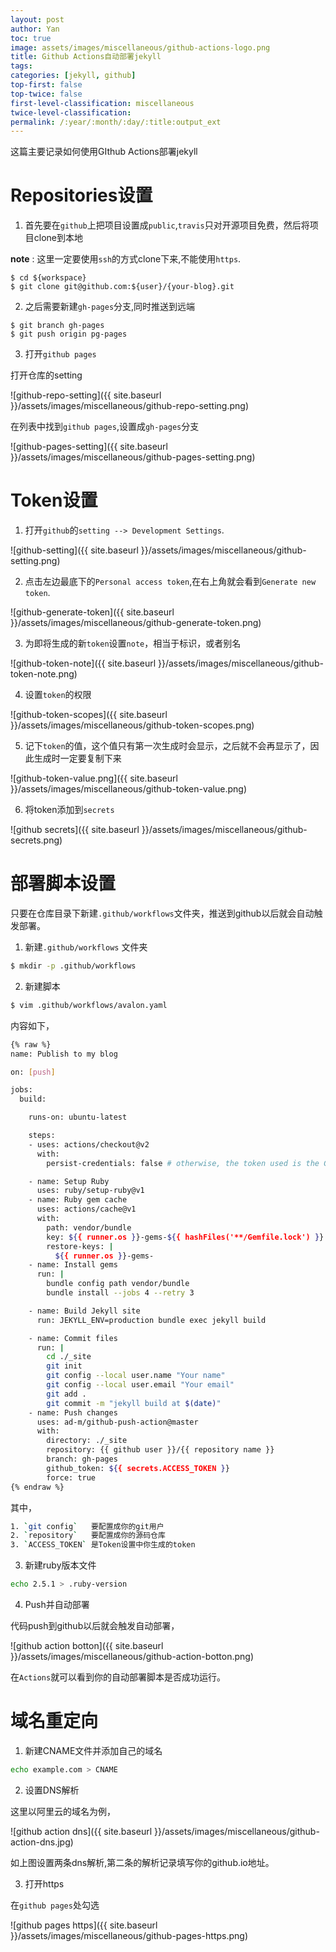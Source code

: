 ```yaml
---
layout: post
author: Yan 
toc: true
image: assets/images/miscellaneous/github-actions-logo.png
title: Github Actions自动部署jekyll
tags:
categories: [jekyll, github]
top-first: false
top-twice: false
first-level-classification: miscellaneous
twice-level-classification:
permalink: /:year/:month/:day/:title:output_ext
---
```


这篇主要记录如何使用GIthub Actions部署jekyll

# Repositories设置

1. 首先要在`github`上把项目设置成`public`,`travis`只对开源项目免费，然后将项目clone到本地

**note** : 这里一定要使用`ssh`的方式clone下来,不能使用`https`.

```shell
$ cd ${workspace}
$ git clone git@github.com:${user}/{your-blog}.git
```

2. 之后需要新建`gh-pages`分支,同时推送到远端

```shell
$ git branch gh-pages
$ git push origin pg-pages
```

3. 打开`github pages`

打开仓库的setting

![github-repo-setting]({{ site.baseurl }}/assets/images/miscellaneous/github-repo-setting.png)

在列表中找到`github pages`,设置成`gh-pages`分支

![github-pages-setting]({{ site.baseurl }}/assets/images/miscellaneous/github-pages-setting.png)


# Token设置


1. 打开`github`的`setting --> Development Settings`.

![github-setting]({{ site.baseurl }}/assets/images/miscellaneous/github-setting.png)

2. 点击左边最底下的`Personal access token`,在右上角就会看到`Generate new token`.

![github-generate-token]({{ site.baseurl }}/assets/images/miscellaneous/github-generate-token.png)

3. 为即将生成的新`token`设置`note`，相当于标识，或者别名

![github-token-note]({{ site.baseurl }}/assets/images/miscellaneous/github-token-note.png)

4. 设置`token`的权限

![github-token-scopes]({{ site.baseurl }}/assets/images/miscellaneous/github-token-scopes.png)

5. 记下`token`的值，这个值只有第一次生成时会显示，之后就不会再显示了，因此生成时一定要复制下来

![github-token-value.png]({{ site.baseurl }}/assets/images/miscellaneous/github-token-value.png)

6. 将token添加到`secrets`

![github secrets]({{ site.baseurl }}/assets/images/miscellaneous/github-secrets.png)

# 部署脚本设置

只要在仓库目录下新建`.github/workflows`文件夹，推送到github以后就会自动触发部署。

1. 新建`.github/workflows` 文件夹

```sh
$ mkdir -p .github/workflows
```

2. 新建脚本

```sh
$ vim .github/workflows/avalon.yaml
```

内容如下，

```sh
{% raw %}
name: Publish to my blog

on: [push]

jobs:
  build:

    runs-on: ubuntu-latest

    steps:
    - uses: actions/checkout@v2
      with:
        persist-credentials: false # otherwise, the token used is the GITHUB_TOKEN, instead of your personal token

    - name: Setup Ruby
      uses: ruby/setup-ruby@v1
    - name: Ruby gem cache
      uses: actions/cache@v1
      with:
        path: vendor/bundle
        key: ${{ runner.os }}-gems-${{ hashFiles('**/Gemfile.lock') }}
        restore-keys: |
          ${{ runner.os }}-gems-
    - name: Install gems
      run: |
        bundle config path vendor/bundle
        bundle install --jobs 4 --retry 3

    - name: Build Jekyll site
      run: JEKYLL_ENV=production bundle exec jekyll build

    - name: Commit files
      run: |
        cd ./_site
        git init
        git config --local user.name "Your name"
        git config --local user.email "Your email"
        git add .
        git commit -m "jekyll build at $(date)"
    - name: Push changes
      uses: ad-m/github-push-action@master
      with:
        directory: ./_site
        repository: {{ github user }}/{{ repository name }}
        branch: gh-pages
        github_token: ${{ secrets.ACCESS_TOKEN }}
        force: true
{% endraw %}
```

其中，

```sh
1. `git config`   要配置成你的git用户
2. `repository`   要配置成你的源码仓库
3. `ACCESS_TOKEN` 是Token设置中你生成的token
```

3. 新建ruby版本文件

```sh
echo 2.5.1 > .ruby-version
```

4. Push并自动部署

代码push到github以后就会触发自动部署，

![github action botton]({{ site.baseurl }}/assets/images/miscellaneous/github-action-botton.png)

在`Actions`就可以看到你的自动部署脚本是否成功运行。

# 域名重定向

1. 新建CNAME文件并添加自己的域名

```sh
echo example.com > CNAME
```

2. 设置DNS解析

这里以阿里云的域名为例，

![github action dns]({{ site.baseurl }}/assets/images/miscellaneous/github-action-dns.jpg)

如上图设置两条dns解析,第二条的解析记录填写你的github.io地址。

3. 打开https

在`github pages`处勾选


![github pages https]({{ site.baseurl }}/assets/images/miscellaneous/github-pages-https.png)


